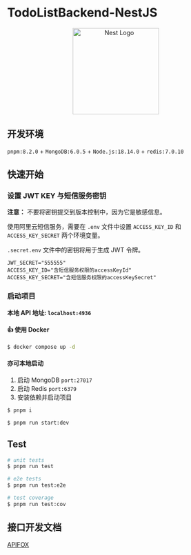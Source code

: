 # TodoListBackend-NestJS

<p align="center">
  <a href="http://nestjs.com/" target="blank"><img src="https://nestjs.com/img/logo-small.svg" width="200" alt="Nest Logo" /></a>
</p>

[circleci-image]: https://img.shields.io/circleci/build/github/nestjs/nest/master?token=abc123def456

## 开发环境

`pnpm:8.2.0` + `MongoDB:6.0.5` + `Node.js:18.14.0` + `redis:7.0.10`

## 快速开始

### 设置 JWT KEY 与短信服务密钥

**注意：**
不要将密钥提交到版本控制中，因为它是敏感信息。

使用阿里云短信服务，需要在 `.env` 文件中设置 `ACCESS_KEY_ID` 和 `ACCESS_KEY_SECRET` 两个环境变量。

`.secret.env` 文件中的密钥将用于生成 JWT 令牌。

```env
JWT_SECRET="555555"
ACCESS_KEY_ID="含短信服务权限的accessKeyId"
ACCESS_KEY_SECRET="含短信服务权限的accessKeySecret"
```

### 启动项目

**本地 API 地址: `localhost:4936`**

#### 👍 使用 Docker

```bash
$ docker compose up -d
```

#### 亦可本地启动

1. 启动 MongoDB `port:27017`
2. 启动 Redis `port:6379`
3. 安装依赖并启动项目

```bash
$ pnpm i

$ pnpm run start:dev
```

## Test

```bash
# unit tests
$ pnpm run test

# e2e tests
$ pnpm run test:e2e

# test coverage
$ pnpm run test:cov
```

## 接口开发文档

[APIFOX](https://www.apifox.cn/web/invite?token=tcoiS-8rkbLuoBzMhq81x)
